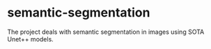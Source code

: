 # semantic-segmentation
The project deals with semantic segmentation in images using SOTA Unet++ models. 
